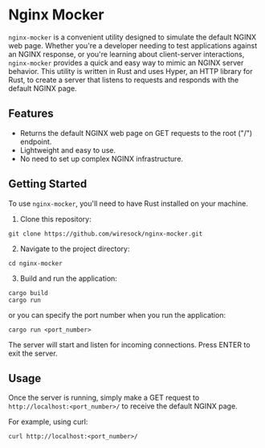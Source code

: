 # Nginx Mocker

`nginx-mocker` is a convenient utility designed to simulate the default NGINX web page. Whether you're a developer needing to test applications against an NGINX response, or you're learning about client-server interactions, `nginx-mocker` provides a quick and easy way to mimic an NGINX server behavior. This utility is written in Rust and uses Hyper, an HTTP library for Rust, to create a server that listens to requests and responds with the default NGINX page.

## Features

- Returns the default NGINX web page on GET requests to the root ("/") endpoint.
- Lightweight and easy to use.
- No need to set up complex NGINX infrastructure.

## Getting Started

To use `nginx-mocker`, you'll need to have Rust installed on your machine.

1. Clone this repository:
```
git clone https://github.com/wiresock/nginx-mocker.git
```

2. Navigate to the project directory:
```
cd nginx-mocker
```

3. Build and run the application:
```
cargo build
cargo run
```
or you can specify the port number when you run the application:
```
cargo run <port_number>
```

The server will start and listen for incoming connections. Press ENTER to exit the server.

## Usage

Once the server is running, simply make a GET request to `http://localhost:<port_number>/` to receive the default NGINX page.

For example, using curl:
```
curl http://localhost:<port_number>/
```
